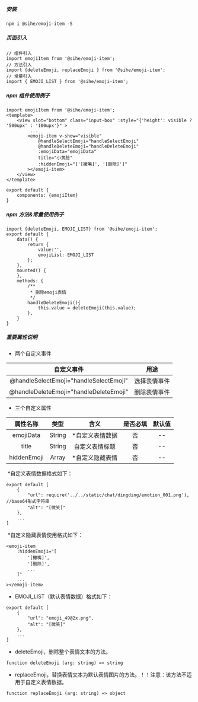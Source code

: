 ##### 安装

```
npm i @sihe/emoji-item -S
```

##### 页面引入


```
// 组件引入 
import emojiItem from '@sihe/emoji-item';
// 方法引入
import {deleteEmoji, replaceEmoji } from '@sihe/emoji-item';
// 常量引入 
import { EMOJI_LIST } from '@sihe/emoji-item';
```

##### npm 组件使用例子

```
import emojiItem from '@sihe/emoji-item';
<template>
	<view slot="bottom" class="input-box" :style="{'height': visible ? '500upx' : '100upx'}" >
		 ...
		<emoji-item v-show="visible"
			@handleSelectEmoji="handleSelectEmoji"
			@handleDeleteEmoji="handleDeleteEmoji"
			:emojiData="emojiData"
			title="小黄脸"
			:hiddenEmoji="['[撇嘴]', '[删除]']"
		></emoji-item>
	</view>
</template>

export default {
	components: {emojiItem}
}
```
##### npm 方法&常量使用例子
```
import {deleteEmoji, EMOJI_LIST} from '@sihe/emoji-item';
export default {
	data() {
		return {
			value:'',
			emojiList: EMOJI_LIST
		};
	},
	mounted() {
	},
	methods: {
		/**
		 * 删除emoji表情
		 */
		handleDeleteEmoji(){
			this.value = deleteEmoji(this.value);
		},
	}
}
```

##### 重要属性说明

- 两个自定义事件

|               自定义事件               |     用途     |
| :------------------------------------: | :----------: |
| @handleSelectEmoji="handleSelectEmoji" | 选择表情事件 |
| @handleDeleteEmoji="handleDeleteEmoji" | 删除表情事件 |

- 三个自定义属性

|  属性名称   |  类型  |      含义       | 是否必填 | 默认值 |
| :---------: | :----: | :-------------: | :------: | :----: |
|  emojiData  | String | *自定义表情数据 |    否    |   --   |
|    title    | String | 自定义表情标题  |    否    |   --   |
| hiddenEmoji | Array  | *自定义隐藏表情 |    否    |   --   |

​	*自定义表情数据格式如下：

```
export default [
	{
		"url": require('../../static/chat/dingding/emotion_001.png'), //base64形式字符串
		"alt": "[微笑]"
	},
    ...
]
```

​	*自定义隐藏表情使用格式如下：

```
<emoji-item
    :hiddenEmoji="[
		'[撇嘴]',
		'[删除]',
		...
	]"
    ...
></emoji-item>
```

- EMOJI_LIST（默认表情数据）格式如下：

```
export default [
	{
		"url": "emoji_49@2x.png",
		"alt": "[微笑]"
	},
	...
]
```

- deleteEmoji，删除整个表情文本的方法。

```
function deleteEmoji (arg: string) => string
```

- replaceEmoji，替换表情文本为默认表情图片的方法。！！注意：该方法不适用于自定义表情数据。

```
function replaceEmoji (arg: string) => object
```
